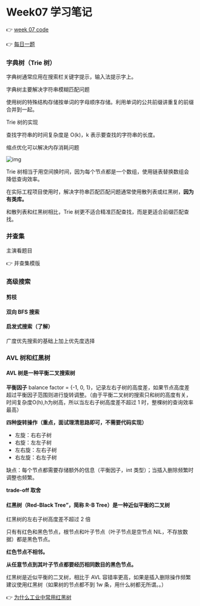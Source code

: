 # Week07 学习笔记

👉 [week 07 code](https://github.com/Gamig0/algorithm008-class01/tree/master/Week_07/week07code)

👉 [每日一题](https://github.com/Gamig0/algorithm008-class01/tree/master/Week_07/week07code/daily)



### 字典树（Trie 树）

字典树通常应用在搜索栏关键字提示，输入法提示字上。

字典树主要解决字符串模糊匹配问题

使用树的特殊结构存储按单词的字母顺序存储。利用单词的公共前缀讲重复的前缀合并到一起。

Trie 树的实现

查找字符串的时间复杂度是 O(k)，k 表示要查找的字符串的长度。



缩点优化可以解决内存消耗问题

![img](https://static001.geekbang.org/resource/image/87/11/874d6870e365ec78f57cd1b9d9fbed11.jpg)



Trie 树相当于用空间换时间，因为每个节点都是一个数组，使用链表替换数组会降低查询效率。

在实际工程项目使用时，解决字符串匹配匹配问题通常使用散列表或红黑树，**因为有类库。**

和散列表和红黑树相比，Trie 树更不适合精准匹配查找，而是更适合前缀匹配查找。



### 并查集

主演看题目

👉 并查集模版



### 高级搜索

#### 剪枝



#### 双向 BFS 搜索



#### 启发式搜索（了解）

广度优先搜索的基础上加上优先度选择



### AVL 树和红黑树

#### AVL 树是一种平衡二叉搜索树

**平衡因子** balance factor = {-1, 0, 1}，记录左右子树的高度差，如果节点高度差超过平衡因子范围则进行旋转调整。（由于平衡二叉树的搜索只和树的高度有关，时间复杂度O(h),h为树高，所以当左右子树高度差不超过 1 时，整棵树的查询效率最高）

**四种旋转操作（重点，面试理清思路即可，不需要代码实现）**

- 左旋：右右子树
- 右旋：左左子树
- 左右旋：左右子树
- 右左旋：右左子树

缺点：每个节点都需要存储额外的信息（平衡因子，int 类型）；当插入删除频繁时调整也频繁。

**trade-off 取舍**

#### 红黑树（Red-Black Tree”，简称 R-B Tree）是一种**近似平衡**的二叉树

红黑树的左右子树高度差不超过 2 倍

只有有红色和黑色节点，根节点和叶子节点（叶子节点是空节点 NIL，不存放数据）都是黑色节点。

**红色节点不相邻。**

**从任意节点到其叶子节点都要经历相同数目的黑色节点。**

红黑树是近似平衡的二叉树，相比于 AVL 容错率更高，如果是插入删除操作频繁建议使用红黑树（如果树的节点都不到 1w 条，用什么树都无所谓。。）

👉 [为什么工业中常用红黑树](https://shimo.im/docs/TXK36wGxgqtrRVYt)